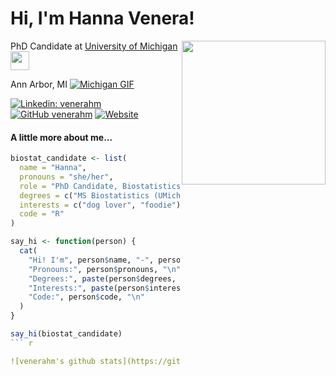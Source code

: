 # Hi, I'm Hanna Venera!

<img align='right' src="https://ih1.redbubble.net/image.1241266589.4196/st,small,507x507-pad,600x600,f8f8f8.u21.jpg" width="230">

PhD Candidate at <a href="https://sph.umich.edu/biostat/">University of Michigan</a> <img src="https://media.giphy.com/media/Cz6xnJ5sutPDWVDUGj/giphy.gif" width="30">

Ann Arbor, MI [![Michigan GIF](https://media.giphy.com/media/v1.Y2lkPTc5MGI3NjExZXI5cWlrc3lncXl5eTIydXI4bjhkMnRsbHU1MzljcWJpNTN0amYyeiZlcD12MV9naWZzX3NlYXJjaCZjdD1n/3o7TKqLtk6ZoCAYqPu/giphy.gif)](https://media.giphy.com/media/v1.Y2lkPTc5MGI3NjExZXI5cWlrc3lncXl5eTIydXI4bjhkMnRsbHU1MzljcWJpNTN0amYyeiZlcD12MV9naWZzX3NlYXJjaCZjdD1n/3o7TKqLtk6ZoCAYqPu/giphy.gif)

[![Linkedin: venerahm](https://img.shields.io/badge/-venerahm-blue?style=flat-square&logo=Linkedin&logoColor=white&link=https://www.linkedin.com/in/venerahm/)](https://www.linkedin.com/in/hanna-venera-197720196/)
[![GitHub venerahm](https://img.shields.io/github/followers/venerahm?label=follow&style=social)](https://github.com/venerahm)
[![Website](https://img.shields.io/badge/Website-venerahm.github.io-blue?logo=google-chrome&style=social)](https://venerahm.github.io/)

#### A little more about me... 

```r
biostat_candidate <- list(
  name = "Hanna",
  pronouns = "she/her",
  role = "PhD Candidate, Biostatistics",
  degrees = c("MS Biostatistics (UMich)", "BA/BS (Pacific Lutheran Univ)"),
  interests = c("dog lover", "foodie"),
  code = "R"
)

say_hi <- function(person) {
  cat(
    "Hi! I'm", person$name, "-", person$role, "\n",
    "Pronouns:", person$pronouns, "\n",
    "Degrees:", paste(person$degrees, collapse = " | "), "\n",
    "Interests:", paste(person$interests, collapse = ", "), "\n",
    "Code:", person$code, "\n"
  )
}

say_hi(biostat_candidate)
``` r

![venerahm's github stats](https://github-readme-stats.vercel.app/api?username=venerahm&hide=issues&show_icons=true&cache_seconds=1800)
